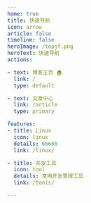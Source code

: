 ```yaml
---
home: true
title: 快速导航
icon: arrow
article: false
timeline: false
heroImage: /topjf.png
heroText: 快速导航
actions:

- text: 博客主页 🏠
  link: /
  type: default

- text: 文章中心
  link: /article
  type: primary

features:
- title: Linux
  icon: linux
  details: 66666
  link: /linux/

- title: 开发工具
  icon: tool
  details: 常用开发管理工具
  link: /tools/

---
```


<!-- @include: ../README.md#recent-beta -->

